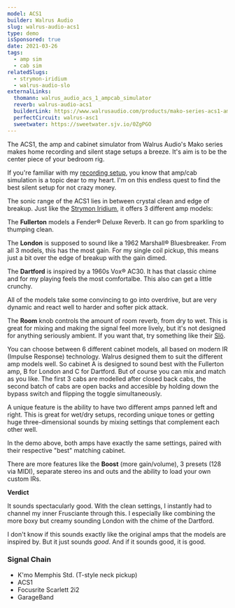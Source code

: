 ```yaml
---
model: ACS1
builder: Walrus Audio
slug: walrus-audio-acs1
type: demo
isSponsored: true
date: 2021-03-26
tags:
  - amp sim
  - cab sim
relatedSlugs:
  - strymon-iridium
  - walrus-audio-slo
externalLinks:
  thomann: walrus_audio_acs_1_ampcab_simulator
  reverb: walrus-audio-acs1
  builderLink: https://www.walrusaudio.com/products/mako-series-acs1-amp-cab-simulator
  perfectCircuit: walrus-asc1
  sweetwater: https://sweetwater.sjv.io/0ZgPGO
---
```


The ACS1, the amp and cabinet simulator from Walrus Audio's Mako series makes home recording and silent stage setups a breeze. It's aim is to be the center piece of your bedroom rig.

If you're familiar with my [recording setup](/posts/recording-setup), you know that amp/cab simulation is a topic dear to my heart. I'm on this endless quest to find the best silent setup for not crazy money.

The sonic range of the ACS1 lies in between crystal clean and edge of breakup. Just like the [Strymon Iridium](/demos/strymon-iridium), it offers 3 different amp models:

The **Fullerton** models a Fender® Deluxe Reverb. It can go from sparkling to thumping clean.

The **London** is supposed to sound like a 1962 Marshall® Bluesbreaker. From all 3 models, this has the most gain. For my single coil pickup, this means just a bit over the edge of breakup with the gain dimed.

The **Dartford** is inspired by a 1960s Vox® AC30. It has that classic chime and for my playing feels the most comfortalbe. This also can get a little crunchy.

All of the models take some convincing to go into overdrive, but are very dynamic and react well to harder and softer pick attack.

The **Room** knob controls the amount of room reverb, from dry to wet. This is great for mixing and making the signal feel more lively, but it's not designed for anything seriously ambient. If you want that, try something like their [Slö](/demos/walrus-audio-slo).

You can choose between 6 different cabinet models, all based on modern IR (Impulse Response) technology. Walrus designed them to suit the different amp models well. So cabinet A is designed to sound best with the Fullerton amp, B for London and C for Dartford. But of course you can mix and match as you like. The first 3 cabs are modelled after closed back cabs, the second batch of cabs are open backs and accesible by holding down the bypass switch and flipping the toggle simultaneously.

A unique feature is the ability to have two different amps panned left and right. This is great for wet/dry setups, recording unique tones or getting huge three-dimensional sounds by mixing settings that complement each other well.

In the demo above, both amps have exactly the same settings, paired with their respective "best" matching cabinet.

There are more features like the **Boost** (more gain/volume), 3 presets (128 via MIDI), separate stereo ins and outs and the ability to load your own custom IRs.

**Verdict**

It sounds spectacularly good. With the clean settings, I instantly had to channel my inner Frusciante through this. I especially like combining the more boxy but creamy sounding London with the chime of the Dartford.

I don't know if this sounds exactly like the original amps that the models are inspired by. But it just sounds _good_. And if it sounds good, it is good.

### Signal Chain

- K'mo Memphis Std. (T-style neck pickup)
- ACS1
- Focusrite Scarlett 2i2
- GarageBand
